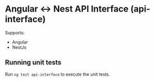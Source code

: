 # Angular <-> Nest API Interface (api-interface)

Supports:

- Angular
- NestJs

## Running unit tests

Run `ng test api-interface` to execute the unit tests.
